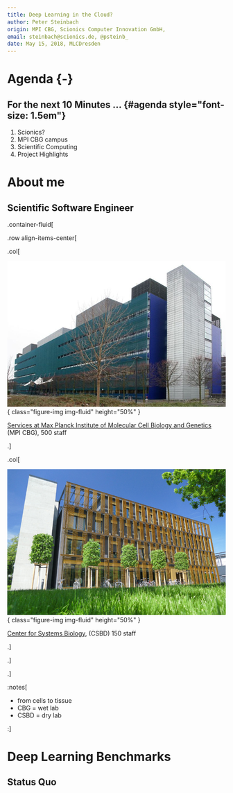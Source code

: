 ```yaml
---
title: Deep Learning in the Cloud?
author: Peter Steinbach
origin: MPI CBG, Scionics Computer Innovation GmbH, 
email: steinbach@scionics.de, @psteinb_
date: May 15, 2018, MLCDresden
---
```


# Agenda {-}

## For the next 10 Minutes ... {#agenda style="font-size: 1.5em"}

1. Scionics?
2. MPI CBG campus
3. Scientific Computing
4. Project Highlights


# About me

## Scientific Software Engineer

.container-fluid[

.row align-items-center[

.col[

![](img/800px-MPI-CBG_building_outside_4pl.jpg){ class="figure-img img-fluid" height="50%" }  

[Services at Max Planck Institute of Molecular Cell Biology and Genetics](https://www.mpi-cbg.de) (MPI CBG), 500 staff

.]

.col[

![](img/csbdbuilding.jpg){ class="figure-img img-fluid" height="50%" }  

[Center for Systems Biology](http://www.csbdresden.de/), (CSBD) 150 staff

.]

.]

.]


:notes[

- from cells to tissue
- CBG = wet lab
- CSBD = dry lab

:]

# Deep Learning Benchmarks

## Status Quo
